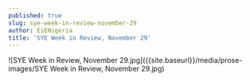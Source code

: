 ```yaml
---
published: true
slug: sye-week-in-review-november-29
author: EiENigeria
title: 'SYE Week in Review, November 29'
---
```

![SYE Week in Review, November 29.jpg]({{site.baseurl}}/media/prose-images/SYE Week in Review, November 29.jpg)
